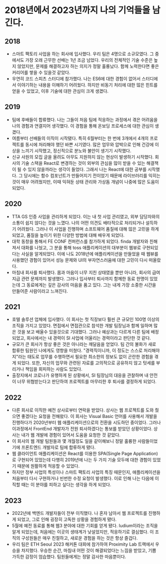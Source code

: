 # 2018년에서 2023년까지 나의 기억들을 남긴다.

## 2018
- 스마트 팩토리 사업을 하는 회사에 입사했다. 우리 팀은 4명으로 소규모였다. 그 중에서도 가장 오래 근무한 선배는 1년 조금 넘었다. 우리의 전체적인 기술 수준은 높지 않았지만, 문제를 해결하고자 하는 의지가 정말 훌륭났다. 함께 노력한다면 좋은 커리어를 쌓을 수 있을것 같았다.
- 우연히 코드 스피츠 스터디에 참가했다. 나는 ES6에 대한 경험이 없어서 스터디에서 이야기하는 내용을 이해하기 어려웠다. 하지만 비동기 처리에 대한 많은 힌트를 얻을 수 있었고, 이후 기술에 대한 관심이 크게 생겼다.

## 2019
- 팀에 후배들이 합류했다. 나는 그들이 처음 팀에 적응하는 과정에서 겪은 어려움을 나의 경험과 연결지어 생각했다. 이 경험을 통해 온보딩 프로세스에 대한 관심이 생겼다.
- 여름부터 선배들의 이직이 시작됐다. 특히 6월부터는 한 번에 3개에서 4개의 프로젝트를 동시에 처리해야 했던 바쁜 시기였다. 많은 업무와 압박으로 인해 건강에 이상을 느끼기 시작했고, 정신적으로 분노와 불안이 생기기 시작했다.
- 신규 사원의 모집 글을 올려도 아무도 지원하지 않는 현상이 발생하기 시작했다. 회사의 기술 스택을 React로 변경하는 것이 외부의 관심을 많이 받을 수 있는 해결책이 될 수 있지 않을까라는 생각이 들었다. 그래서 나는 React에 대한 공부를 시작했다. 그 당시에는 함수 컴포넌트가 만들어지기 전이었기 때문에 라이브러리를 익히는 것이 매우 어려웠지만, 이때 익혀둔 상태 관리와 가상돔 개념이 나중에 많은 도움이 되었다.

## 2020
- TTA GS 인증 사업을 관리하게 되었다. 이는 내 첫 사업 관리였고, 외부 담당자와의 소통이 쉽지 않다는 것을 느꼈다. 나의 어떤 의견도 배타적으로 처리되거나 설득하기 어려웠다. 그러나 이 사업을 진행하며 소프트웨어 품질에 대해 많은 고민을 하게 되었고, 품질을 높이기 위한 다양한 방법에 대해 배우게 되었다.
- 대학 동창을 통해서 FE CONF 컨퍼런스를 참가하게 되었다. finda 개발자와 친해져서 대화를 나눴고, 그 분을 통해 toss 애플리케이션의 대부분이 웹뷰로 구현되있다는 사실을 알게되었다. 이에 나도 2018년에 애플리케이션을 만들었을 때 웹뷰를 사용했던 경험이 있어서 성능 문제와 UI의 부자연스러움에 대한 고민이 다시 떠올랐다.
- 마침내 회사를 퇴사했다. 몸과 마음이 너무 지친 상태였을 뿐만 아니라, 회사의 급여 지급 관련 문제까지 발생했다. 그러나 입사부터 퇴사까지 함께한 동료 한명이 있었는데 그 동료에게는 깊은 감사의 마음을 품고 있다. 그는 내게 가장 소중한 시간을 만들어준 사람이라고 느껴진다.

## 2021
- 호텔 솔루션 업체에 입사했다. 이 회사는 첫 직장보다 훨씬 큰 규모인 100명 이상의 조직을 가지고 있었다. 면접에서 면접관으로 참석한 개발 팀장님과 함께 일하며 많은 것을 보고 배울수 있을것으로 기대했다. 그러나 예상과는 다르게 다른 팀에 배정되었고, 회사에서는 내 경력이 SI 사업에 어울리는 경력이라고 판단한 것 같다.
- 규모가 큰 회사가 항상 좋은 것은 아니라는 깨달음을 얻었다. 팀 간의 불화가 새로 합류한 팀원인 나에게도 영향을 미쳤다. "경력직이니까, 이 정도는 스스로 처리해야지"라는 태도로 업무를 수행하면서 필요한 최소한의 정보도 없이 곤란한 경험을 겪게 되었다. 또한, 자신의 업무와 관련된 자료를 고의적으로 공유하지 않고 텃세를 부리거나 책임을 회피하는 사람도 있었다.
- 출장지에서 코로나가 유행하게 된 상황에서, SI 팀장님의 대응을 관찰하며 내 안전이 너무 위협받는다고 판단하여 프로젝트를 마무리한 후 퇴사를 결정하게 되었다.

## 2022
- 다른 회사로 이직한 예전 상사로부터 연락을 받았다. 상사는 웹 프로젝트를 도와 줬으면 좋겠다는 요청을 전해왔다. 이 회사는 Visual Basic 언어를 사용해서 개발을 진행하다가 2020년부터 웹 애플리케이션으로의 전환을 시도하던 중이었다. 그러나 이과정에서 FrontEnd 개발자가 전원 퇴사하겠다는 통보를 받았던 상황이었다. 상사는 내가 웹 개발에 경험이 있어서 도움을 요청한 것 같았다.
- 이 회사의 웹 개발 팀원들과 몇 개월정도 일을 같이해보니 정말 훌륭한 사람들이었기에 프론트엔드 개발자로 팀에 합류하게 됐다.
- 웹 클라이언트 애플리케이션은 React를 이용한 SPA(Single Page Application)로 구현되어 있었는데 다행히 2019년에 나는 두 가지 기술 모두에 대한 경험이 있었기 때문에 원활하게 적응할 수 있었다.
- 하지만 정부 사업의 특성이나 스마트 팩토리 사업의 특징 때문인지, 애플리케이션을 처음부터 다시 구현하거나 빈번한 수정 요청이 발생했다. 이로 인해 나는 다음에 이직할 때는 이 분야를 피하고 싶다는 생각을 하게 되었다.

## 2023
- 2022년에 백엔드 개발자들이 전부 이직했다. 나 혼자 남아서 웹 프로젝트를 진행하게 되었고, 그로 인해 굉장히 고독한 상황을 경험하게 됐다.
- 5월에 예전 동료를 통해 웹3 분야에 대한 기회를 얻게 됐다. ludium이라는 조직을 알게 되었는데, 처음에는 이곳의 생태계가 낮설었지만, 적응하기로 결심했다. 이 조직의 구성원들은 매우 친절하고, 새로운 경험을 하는 것은 항상 즐겁다.
- 우리 팀은 ETH Seoul 2023 해커톤 대회에 참가하여 Proximity Lab 트랙에서 우승을 차지했다. 우승한 순간, 마침내 어떤 것이 해결되었다는 느낌을 받았고, 기쁨 가득한 감정이 엄습했다. 팀원들에게는 정말 감사한 마음뿐이다.
